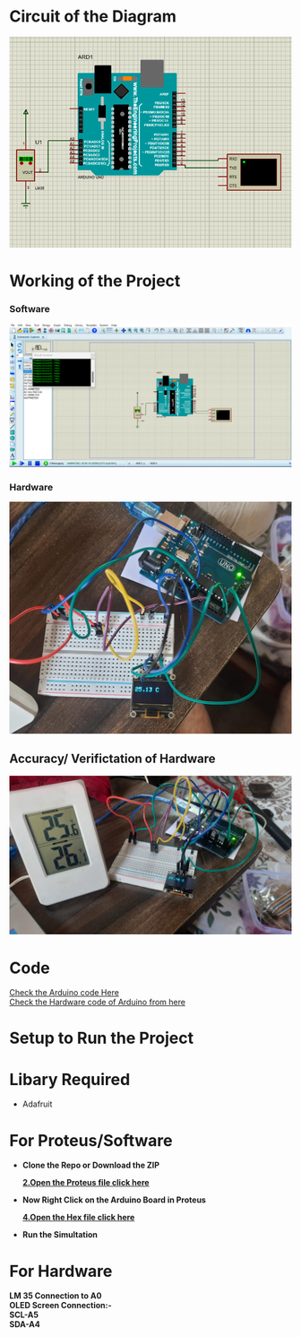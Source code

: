 # Circuit of the Diagram

<img src='./img/circuit.png'>

<br>

# Working of the Project

### Software

<img src='./img/working.png'>


### Hardware
<img src='./img/hardware.jpg'>


## Accuracy/ Verifictation of Hardware
<img src='./img/accuracy.jpg'>

<br>

# Code

[ Check the Arduino  code Here ](./Temp/Temp.ino)
<br>
[Check the Hardware  code of Arduino from here](lm35&oled.ino)


# Setup to Run the Project

# Libary Required 
<ul>
  <li>Adafruit</li>
</ul>

# For Proteus/Software

<ul>
<li><b>Clone the Repo or Download the ZIP </li>

  [ 2.Open the Proteus file  click here](Temp-Setup.pdsprj) 



<li> Now Right Click on the Arduino Board in Proteus  </li>

[ 4.Open the Hex file  click here](./Temp/build/arduino.avr.uno/Temp.ino.hex) 

<li>Run the Simultation</li>
</ul>

# For Hardware

LM 35 Connection to A0
<br>
OLED  Screen Connection:-
<br>
SCL-A5
<br>
SDA-A4


